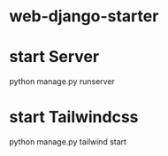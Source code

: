 # web-django-starter

# start Server
python manage.py runserver     

# start Tailwindcss
python manage.py tailwind start
